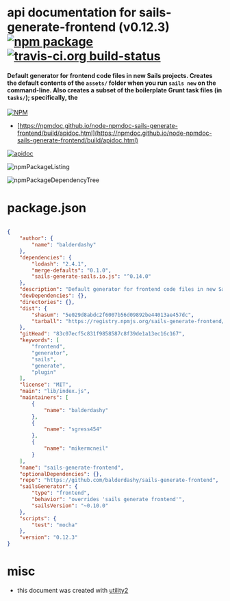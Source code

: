 # api documentation for  sails-generate-frontend (v0.12.3)  [![npm package](https://img.shields.io/npm/v/npmdoc-sails-generate-frontend.svg?style=flat-square)](https://www.npmjs.org/package/npmdoc-sails-generate-frontend) [![travis-ci.org build-status](https://api.travis-ci.org/npmdoc/node-npmdoc-sails-generate-frontend.svg)](https://travis-ci.org/npmdoc/node-npmdoc-sails-generate-frontend)
#### Default generator for frontend code files in new Sails projects. Creates the default contents of the `assets/` folder when you run `sails new` on the command-line.  Also creates a subset of the boilerplate Grunt task files (in `tasks/`); specifically, the

[![NPM](https://nodei.co/npm/sails-generate-frontend.png?downloads=true&downloadRank=true&stars=true)](https://www.npmjs.com/package/sails-generate-frontend)

- [https://npmdoc.github.io/node-npmdoc-sails-generate-frontend/build/apidoc.html](https://npmdoc.github.io/node-npmdoc-sails-generate-frontend/build/apidoc.html)

[![apidoc](https://npmdoc.github.io/node-npmdoc-sails-generate-frontend/build/screenCapture.buildCi.browser.%252Ftmp%252Fbuild%252Fapidoc.html.png)](https://npmdoc.github.io/node-npmdoc-sails-generate-frontend/build/apidoc.html)

![npmPackageListing](https://npmdoc.github.io/node-npmdoc-sails-generate-frontend/build/screenCapture.npmPackageListing.svg)

![npmPackageDependencyTree](https://npmdoc.github.io/node-npmdoc-sails-generate-frontend/build/screenCapture.npmPackageDependencyTree.svg)



# package.json

```json

{
    "author": {
        "name": "balderdashy"
    },
    "dependencies": {
        "lodash": "2.4.1",
        "merge-defaults": "0.1.0",
        "sails-generate-sails.io.js": "^0.14.0"
    },
    "description": "Default generator for frontend code files in new Sails projects. Creates the default contents of the 'assets/' folder when you run 'sails new' on the command-line.  Also creates a subset of the boilerplate Grunt task files (in 'tasks/'); specifically, the",
    "devDependencies": {},
    "directories": {},
    "dist": {
        "shasum": "5e029d8abdc2f6007b56d09892be44013ae457dc",
        "tarball": "https://registry.npmjs.org/sails-generate-frontend/-/sails-generate-frontend-0.12.3.tgz"
    },
    "gitHead": "83c07ecf5c831f9858587c8f39de1a13ec16c167",
    "keywords": [
        "frontend",
        "generator",
        "sails",
        "generate",
        "plugin"
    ],
    "license": "MIT",
    "main": "lib/index.js",
    "maintainers": [
        {
            "name": "balderdashy"
        },
        {
            "name": "sgress454"
        },
        {
            "name": "mikermcneil"
        }
    ],
    "name": "sails-generate-frontend",
    "optionalDependencies": {},
    "repo": "https://github.com/balderdashy/sails-generate-frontend",
    "sailsGenerator": {
        "type": "frontend",
        "behavior": "overrides 'sails generate frontend'",
        "sailsVersion": "~0.10.0"
    },
    "scripts": {
        "test": "mocha"
    },
    "version": "0.12.3"
}
```



# misc
- this document was created with [utility2](https://github.com/kaizhu256/node-utility2)
